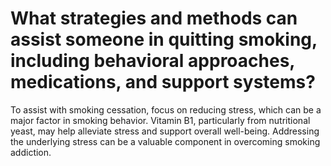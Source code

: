 # What strategies and methods can assist someone in quitting smoking, including behavioral approaches, medications, and support systems?

To assist with smoking cessation, focus on reducing stress, which can be a major factor in smoking behavior. Vitamin B1, particularly from nutritional yeast, may help alleviate stress and support overall well-being. Addressing the underlying stress can be a valuable component in overcoming smoking addiction.